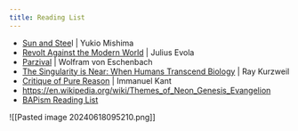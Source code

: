 ```yaml
---
title: Reading List
---
```

- [Sun and Stee](https://www.goodreads.com/book/show/62804.Sun_Steel)l | Yukio Mishima
- [Revolt Against the Modern World](https://www.goodreads.com/en/book/show/179404) | Julius Evola
- [Parzival](https://www.goodreads.com/book/show/560089.Parzival) | Wolfram von Eschenbach
- [The Singularity is Near: When Humans Transcend Biology](https://www.goodreads.com/book/show/83518.The_Singularity_is_Near) | Ray Kurzweil
- [Critique of Pure Reason](https://www.goodreads.com/book/show/18288.Critique_of_Pure_Reason) | Immanuel Kant
- https://en.wikipedia.org/wiki/Themes_of_Neon_Genesis_Evangelion
- [BAPism Reading List](https://www.goodreads.com/list/show/141430.BAPism)

![[Pasted image 20240618095210.png]]